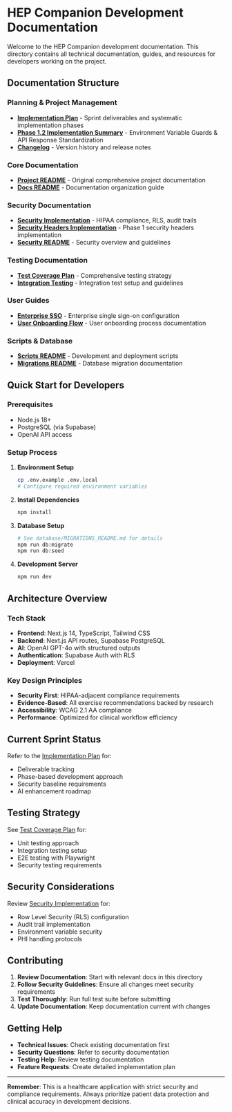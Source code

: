 # HEP Companion Development Documentation

Welcome to the HEP Companion development documentation. This directory contains all technical documentation, guides, and resources for developers working on the project.

## Documentation Structure

### Planning & Project Management
- **[Implementation Plan](./planning/IMPLEMENTATION_PLAN.md)** - Sprint deliverables and systematic implementation phases
- **[Phase 1.2 Implementation Summary](./planning/phase-1.2-implementation-summary.md)** - Environment Variable Guards & API Response Standardization
- **[Changelog](./documentation/CHANGELOG.md)** - Version history and release notes

### Core Documentation  
- **[Project README](./documentation/PROJECT_README.md)** - Original comprehensive project documentation
- **[Docs README](./documentation/DOCS_README.md)** - Documentation organization guide

### Security Documentation
- **[Security Implementation](./security/SECURITY-IMPLEMENTATION.md)** - HIPAA compliance, RLS, audit trails
- **[Security Headers Implementation](./security/security-headers-implementation.md)** - Phase 1 security headers implementation
- **[Security README](./security/SECURITY_README.md)** - Security overview and guidelines

### Testing Documentation
- **[Test Coverage Plan](./testing/test-coverage-plan.md)** - Comprehensive testing strategy
- **[Integration Testing](./testing/INTEGRATION_TESTING_README.md)** - Integration test setup and guidelines

### User Guides
- **[Enterprise SSO](./user-guides/enterprise-sso.md)** - Enterprise single sign-on configuration
- **[User Onboarding Flow](./user-guides/user-onboarding-flow.md)** - User onboarding process documentation

### Scripts & Database
- **[Scripts README](./scripts/SCRIPTS_README.md)** - Development and deployment scripts
- **[Migrations README](./database/MIGRATIONS_README.md)** - Database migration documentation

## Quick Start for Developers

### Prerequisites
- Node.js 18+
- PostgreSQL (via Supabase)
- OpenAI API access

### Setup Process
1. **Environment Setup**
   ```bash
   cp .env.example .env.local
   # Configure required environment variables
   ```

2. **Install Dependencies**
   ```bash
   npm install
   ```

3. **Database Setup**
   ```bash
   # See database/MIGRATIONS_README.md for details
   npm run db:migrate
   npm run db:seed
   ```

4. **Development Server**
   ```bash
   npm run dev
   ```

## Architecture Overview

### Tech Stack
- **Frontend**: Next.js 14, TypeScript, Tailwind CSS
- **Backend**: Next.js API routes, Supabase PostgreSQL
- **AI**: OpenAI GPT-4o with structured outputs
- **Authentication**: Supabase Auth with RLS
- **Deployment**: Vercel

### Key Design Principles
- **Security First**: HIPAA-adjacent compliance requirements
- **Evidence-Based**: All exercise recommendations backed by research
- **Accessibility**: WCAG 2.1 AA compliance
- **Performance**: Optimized for clinical workflow efficiency

## Current Sprint Status

Refer to the [Implementation Plan](./planning/IMPLEMENTATION_PLAN.md) for:
- Deliverable tracking
- Phase-based development approach
- Security baseline requirements
- AI enhancement roadmap

## Testing Strategy

See [Test Coverage Plan](./testing/test-coverage-plan.md) for:
- Unit testing approach
- Integration testing setup
- E2E testing with Playwright
- Security testing requirements

## Security Considerations

Review [Security Implementation](./security/SECURITY-IMPLEMENTATION.md) for:
- Row Level Security (RLS) configuration
- Audit trail implementation
- Environment variable security
- PHI handling protocols

## Contributing

1. **Review Documentation**: Start with relevant docs in this directory
2. **Follow Security Guidelines**: Ensure all changes meet security requirements
3. **Test Thoroughly**: Run full test suite before submitting
4. **Update Documentation**: Keep documentation current with changes

## Getting Help

- **Technical Issues**: Check existing documentation first
- **Security Questions**: Refer to security documentation
- **Testing Help**: Review testing documentation
- **Feature Requests**: Create detailed implementation plan

---

**Remember**: This is a healthcare application with strict security and compliance requirements. Always prioritize patient data protection and clinical accuracy in development decisions. 